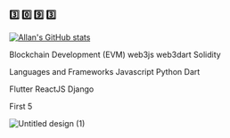 ### 3️⃣ 0️⃣ 9️⃣ 3️⃣





[![Allan's GitHub stats](https://github-readme-stats.vercel.app/api?username=thirtyninetythree)](https://github.com/thirtyninetythree/github-readme-stats)

Blockchain Development (EVM)
web3js
web3dart
Solidity


Languages and Frameworks
Javascript
Python
Dart

Flutter
ReactJS
Django

First 5 

![Untitled design (1)](https://user-images.githubusercontent.com/98053458/184589326-af4e51b3-4ebf-4465-87aa-ca0dea26dee3.gif)

